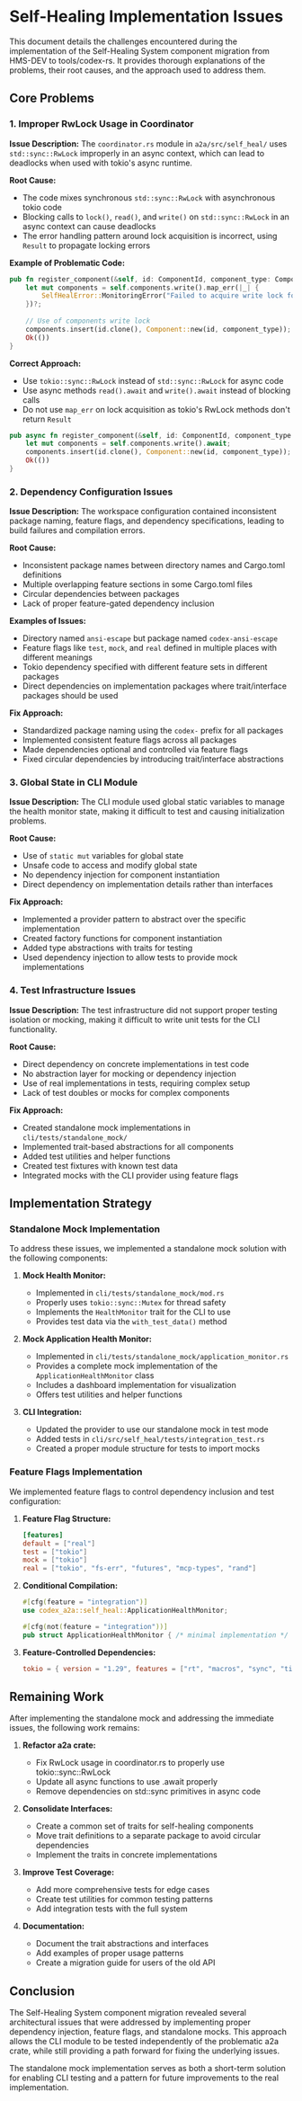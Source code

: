 # Self-Healing Implementation Issues

This document details the challenges encountered during the implementation of the Self-Healing System component migration from HMS-DEV to tools/codex-rs. It provides thorough explanations of the problems, their root causes, and the approach used to address them.

## Core Problems

### 1. Improper RwLock Usage in Coordinator

**Issue Description:**
The `coordinator.rs` module in `a2a/src/self_heal/` uses `std::sync::RwLock` improperly in an async context, which can lead to deadlocks when used with tokio's async runtime.

**Root Cause:**
- The code mixes synchronous `std::sync::RwLock` with asynchronous tokio code
- Blocking calls to `lock()`, `read()`, and `write()` on `std::sync::RwLock` in an async context can cause deadlocks
- The error handling pattern around lock acquisition is incorrect, using `Result` to propagate locking errors

**Example of Problematic Code:**
```rust
pub fn register_component(&self, id: ComponentId, component_type: ComponentType) -> Result<(), SelfHealError> {
    let mut components = self.components.write().map_err(|_| {
        SelfHealError::MonitoringError("Failed to acquire write lock for component registration".to_string())
    })?;
    
    // Use of components write lock
    components.insert(id.clone(), Component::new(id, component_type));
    Ok(())
}
```

**Correct Approach:**
- Use `tokio::sync::RwLock` instead of `std::sync::RwLock` for async code
- Use async methods `read().await` and `write().await` instead of blocking calls
- Do not use `map_err` on lock acquisition as tokio's RwLock methods don't return `Result`

```rust
pub async fn register_component(&self, id: ComponentId, component_type: ComponentType) -> Result<(), SelfHealError> {
    let mut components = self.components.write().await;
    components.insert(id.clone(), Component::new(id, component_type));
    Ok(())
}
```

### 2. Dependency Configuration Issues

**Issue Description:**
The workspace configuration contained inconsistent package naming, feature flags, and dependency specifications, leading to build failures and compilation errors.

**Root Cause:**
- Inconsistent package names between directory names and Cargo.toml definitions
- Multiple overlapping feature sections in some Cargo.toml files
- Circular dependencies between packages
- Lack of proper feature-gated dependency inclusion

**Examples of Issues:**
- Directory named `ansi-escape` but package named `codex-ansi-escape`
- Feature flags like `test`, `mock`, and `real` defined in multiple places with different meanings
- Tokio dependency specified with different feature sets in different packages
- Direct dependencies on implementation packages where trait/interface packages should be used

**Fix Approach:**
- Standardized package naming using the `codex-` prefix for all packages
- Implemented consistent feature flags across all packages
- Made dependencies optional and controlled via feature flags
- Fixed circular dependencies by introducing trait/interface abstractions

### 3. Global State in CLI Module

**Issue Description:**
The CLI module used global static variables to manage the health monitor state, making it difficult to test and causing initialization problems.

**Root Cause:**
- Use of `static mut` variables for global state
- Unsafe code to access and modify global state
- No dependency injection for component instantiation
- Direct dependency on implementation details rather than interfaces

**Fix Approach:**
- Implemented a provider pattern to abstract over the specific implementation
- Created factory functions for component instantiation
- Added type abstractions with traits for testing
- Used dependency injection to allow tests to provide mock implementations

### 4. Test Infrastructure Issues

**Issue Description:**
The test infrastructure did not support proper testing isolation or mocking, making it difficult to write unit tests for the CLI functionality.

**Root Cause:**
- Direct dependency on concrete implementations in test code
- No abstraction layer for mocking or dependency injection
- Use of real implementations in tests, requiring complex setup
- Lack of test doubles or mocks for complex components

**Fix Approach:**
- Created standalone mock implementations in `cli/tests/standalone_mock/`
- Implemented trait-based abstractions for all components
- Added test utilities and helper functions
- Created test fixtures with known test data
- Integrated mocks with the CLI provider using feature flags

## Implementation Strategy

### Standalone Mock Implementation

To address these issues, we implemented a standalone mock solution with the following components:

1. **Mock Health Monitor:**
   - Implemented in `cli/tests/standalone_mock/mod.rs`
   - Properly uses `tokio::sync::Mutex` for thread safety
   - Implements the `HealthMonitor` trait for the CLI to use
   - Provides test data via the `with_test_data()` method

2. **Mock Application Health Monitor:**
   - Implemented in `cli/tests/standalone_mock/application_monitor.rs`
   - Provides a complete mock implementation of the `ApplicationHealthMonitor` class
   - Includes a dashboard implementation for visualization
   - Offers test utilities and helper functions

3. **CLI Integration:**
   - Updated the provider to use our standalone mock in test mode
   - Added tests in `cli/src/self_heal/tests/integration_test.rs`
   - Created a proper module structure for tests to import mocks

### Feature Flags Implementation

We implemented feature flags to control dependency inclusion and test configuration:

1. **Feature Flag Structure:**
   ```toml
   [features]
   default = ["real"]
   test = ["tokio"]
   mock = ["tokio"]
   real = ["tokio", "fs-err", "futures", "mcp-types", "rand"]
   ```

2. **Conditional Compilation:**
   ```rust
   #[cfg(feature = "integration")]
   use codex_a2a::self_heal::ApplicationHealthMonitor;

   #[cfg(not(feature = "integration"))]
   pub struct ApplicationHealthMonitor { /* minimal implementation */ }
   ```

3. **Feature-Controlled Dependencies:**
   ```toml
   tokio = { version = "1.29", features = ["rt", "macros", "sync", "time"], optional = true }
   ```

## Remaining Work

After implementing the standalone mock and addressing the immediate issues, the following work remains:

1. **Refactor a2a crate:**
   - Fix RwLock usage in coordinator.rs to properly use tokio::sync::RwLock
   - Update all async functions to use .await properly
   - Remove dependencies on std::sync primitives in async code

2. **Consolidate Interfaces:**
   - Create a common set of traits for self-healing components
   - Move trait definitions to a separate package to avoid circular dependencies
   - Implement the traits in concrete implementations

3. **Improve Test Coverage:**
   - Add more comprehensive tests for edge cases
   - Create test utilities for common testing patterns
   - Add integration tests with the full system

4. **Documentation:**
   - Document the trait abstractions and interfaces
   - Add examples of proper usage patterns
   - Create a migration guide for users of the old API

## Conclusion

The Self-Healing System component migration revealed several architectural issues that were addressed by implementing proper dependency injection, feature flags, and standalone mocks. This approach allows the CLI module to be tested independently of the problematic a2a crate, while still providing a path forward for fixing the underlying issues.

The standalone mock implementation serves as both a short-term solution for enabling CLI testing and a pattern for future improvements to the real implementation.